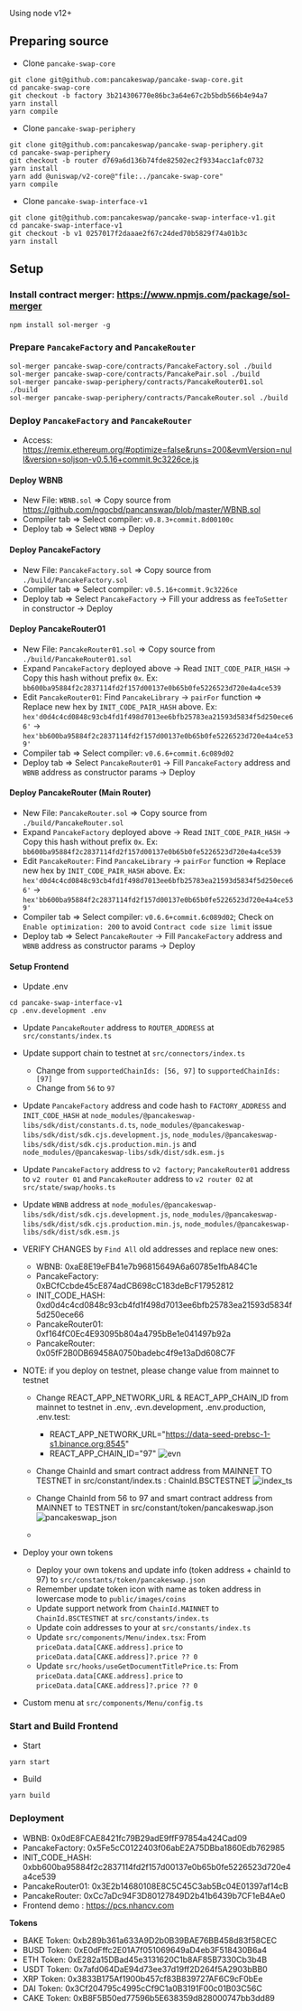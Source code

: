 Using node v12+
## Preparing source

- Clone `pancake-swap-core`
```
git clone git@github.com:pancakeswap/pancake-swap-core.git
cd pancake-swap-core
git checkout -b factory 3b214306770e86bc3a64e67c2b5bdb566b4e94a7
yarn install
yarn compile
```


- Clone `pancake-swap-periphery`
```
git clone git@github.com:pancakeswap/pancake-swap-periphery.git
cd pancake-swap-periphery
git checkout -b router d769a6d136b74fde82502ec2f9334acc1afc0732
yarn install
yarn add @uniswap/v2-core@"file:../pancake-swap-core"
yarn compile
```

- Clone `pancake-swap-interface-v1`
```
git clone git@github.com:pancakeswap/pancake-swap-interface-v1.git
cd pancake-swap-interface-v1
git checkout -b v1 0257017f2daaae2f67c24ded70b5829f74a01b3c
yarn install
```


## Setup

### Install contract merger: https://www.npmjs.com/package/sol-merger
```
npm install sol-merger -g
```

### Prepare `PancakeFactory` and `PancakeRouter`
```
sol-merger pancake-swap-core/contracts/PancakeFactory.sol ./build
sol-merger pancake-swap-core/contracts/PancakePair.sol ./build
sol-merger pancake-swap-periphery/contracts/PancakeRouter01.sol ./build
sol-merger pancake-swap-periphery/contracts/PancakeRouter.sol ./build
```

### Deploy `PancakeFactory` and `PancakeRouter`

- Access: https://remix.ethereum.org/#optimize=false&runs=200&evmVersion=null&version=soljson-v0.5.16+commit.9c3226ce.js

#### Deploy WBNB

+ New File: `WBNB.sol` => Copy source from https://github.com/ngocbd/pancanswap/blob/master/WBNB.sol
+ Compiler tab => Select compiler: `v0.8.3+commit.8d00100c`
+ Deploy tab => Select `WBNB` -> Deploy

#### Deploy PancakeFactory

+ New File: `PancakeFactory.sol` => Copy source from `./build/PancakeFactory.sol`
+ Compiler tab => Select compiler: `v0.5.16+commit.9c3226ce`
+ Deploy tab => Select `PancakeFactory` -> Fill your address as `feeToSetter` in constructor -> Deploy

#### Deploy PancakeRouter01

+ New File: `PancakeRouter01.sol` => Copy source from `./build/PancakeRouter01.sol`
+ Expand `PancakeFactory` deployed above -> Read `INIT_CODE_PAIR_HASH` -> Copy this hash without prefix `0x`. Ex: `bb600ba95884f2c2837114fd2f157d00137e0b65b0fe5226523d720e4a4ce539`
+ Edit `PancakeRouter01`: Find `PancakeLibrary` -> `pairFor` function => Replace new hex by `INIT_CODE_PAIR_HASH` above. Ex: `hex'd0d4c4cd0848c93cb4fd1f498d7013ee6bfb25783ea21593d5834f5d250ece66'` -> `hex'bb600ba95884f2c2837114fd2f157d00137e0b65b0fe5226523d720e4a4ce539'`
+ Compiler tab => Select compiler: `v0.6.6+commit.6c089d02`
+ Deploy tab => Select `PancakeRouter01` -> Fill `PancakeFactory` address and `WBNB` address as constructor params -> Deploy

#### Deploy PancakeRouter (Main Router)

+ New File: `PancakeRouter.sol` => Copy source from `./build/PancakeRouter.sol`
+ Expand `PancakeFactory` deployed above -> Read `INIT_CODE_PAIR_HASH` -> Copy this hash without prefix `0x`. Ex: `bb600ba95884f2c2837114fd2f157d00137e0b65b0fe5226523d720e4a4ce539`
+ Edit `PancakeRouter`: Find `PancakeLibrary` -> `pairFor` function => Replace new hex by `INIT_CODE_PAIR_HASH` above. Ex: `hex'd0d4c4cd0848c93cb4fd1f498d7013ee6bfb25783ea21593d5834f5d250ece66'` -> `hex'bb600ba95884f2c2837114fd2f157d00137e0b65b0fe5226523d720e4a4ce539'`
+ Compiler tab => Select compiler: `v0.6.6+commit.6c089d02`; Check on `Enable optimization: 200` to avoid `Contract code size limit` issue
+ Deploy tab => Select `PancakeRouter` -> Fill `PancakeFactory` address and `WBNB` address as constructor params -> Deploy


#### Setup Frontend

- Update .env
```
cd pancake-swap-interface-v1
cp .env.development .env
```

- Update `PancakeRouter` address to `ROUTER_ADDRESS` at `src/constants/index.ts`
  
- Update support chain to testnet at `src/connectors/index.ts`
	+ Change from `supportedChainIds: [56, 97]` to `supportedChainIds: [97]`
	+ Change from `56` to `97`

- Update `PancakeFactory` address and code hash to `FACTORY_ADDRESS` and `INIT_CODE_HASH` at `node_modules/@pancakeswap-libs/sdk/dist/constants.d.ts`, `node_modules/@pancakeswap-libs/sdk/dist/sdk.cjs.development.js`, `node_modules/@pancakeswap-libs/sdk/dist/sdk.cjs.production.min.js` and `node_modules/@pancakeswap-libs/sdk/dist/sdk.esm.js`

- Update `PancakeFactory` address to `v2 factory`; `PancakeRouter01` address to `v2 router 01` and `PancakeRouter` address to `v2 router 02` at `src/state/swap/hooks.ts`

- Update `WBNB` address at `node_modules/@pancakeswap-libs/sdk/dist/sdk.cjs.development.js`, `node_modules/@pancakeswap-libs/sdk/dist/sdk.cjs.production.min.js`, `node_modules/@pancakeswap-libs/sdk/dist/sdk.esm.js`

- VERIFY CHANGES by `Find All` old addresses and replace new ones:
	+ WBNB:            0xaE8E19eFB41e7b96815649A6a60785e1fbA84C1e
	+ PancakeFactory:  0xBCfCcbde45cE874adCB698cC183deBcF17952812
	+ INIT_CODE_HASH:  0xd0d4c4cd0848c93cb4fd1f498d7013ee6bfb25783ea21593d5834f5d250ece66
	+ PancakeRouter01: 0xf164fC0Ec4E93095b804a4795bBe1e041497b92a
	+ PancakeRouter:   0x05fF2B0DB69458A0750badebc4f9e13aDd608C7F
- NOTE: if you deploy on testnet, please change value from mainnet to testnet
	+ Change REACT_APP_NETWORK_URL & REACT_APP_CHAIN_ID from mainnet to testnet in .env, .evn.development, .env.production, .env.test:
		+ REACT_APP_NETWORK_URL="https://data-seed-prebsc-1-s1.binance.org:8545"
		+ REACT_APP_CHAIN_ID="97" 
	![evn](https://user-images.githubusercontent.com/12929556/133953156-8c915242-2d3e-414a-9c38-7d36a2ca14d5.png)

	+ Change ChainId  and smart contract address from MAINNET TO TESTNET in src/constant/index.ts : ChainId.BSCTESTNET
	![index_ts](https://user-images.githubusercontent.com/12929556/133953095-fb68bdf3-6ee5-493a-867d-6523c8d86c62.png)

	+ Change ChainId from 56 to 97 and smart contract address from MAINNET to TESTNET in src/constant/token/pancakeswap.json
	![pancakeswap_json](https://user-images.githubusercontent.com/12929556/133953113-66f757f2-caf7-4888-950c-0a6828812804.png)

	+ 
	
- Deploy your own tokens
	+ Deploy your own tokens and update info (token address + chainId to 97) to `src/constants/token/pancakeswap.json`
	+ Remember update token icon with name as token address in lowercase mode to `public/images/coins`
	+ Update support network from `ChainId.MAINNET` to `ChainId.BSCTESTNET` at `src/constants/index.ts`
	+ Update coin addresses to your at `src/constants/index.ts`
	+ Update `src/components/Menu/index.tsx`: From `priceData.data[CAKE.address].price` to `priceData.data[CAKE.address]?.price ?? 0`
	+ Update `src/hooks/useGetDocumentTitlePrice.ts`: From `priceData.data[CAKE.address].price` to `priceData.data[CAKE.address]?.price ?? 0`
	
- Custom menu at `src/components/Menu/config.ts`

### Start and Build Frontend

- Start
```
yarn start
```

- Build
```
yarn build
```

### Deployment

- WBNB:            0x0dE8FCAE8421fc79B29adE9ffF97854a424Cad09
- PancakeFactory:  0x5Fe5cC0122403f06abE2A75DBba1860Edb762985
- INIT_CODE_HASH:  0xbb600ba95884f2c2837114fd2f157d00137e0b65b0fe5226523d720e4a4ce539
- PancakeRouter01: 0x3E2b14680108E8C5C45C3ab5Bc04E01397af14cB
- PancakeRouter:   0xCc7aDc94F3D80127849D2b41b6439b7CF1eB4Ae0
- Frontend demo :        https://pcs.nhancv.com 

**Tokens**

- BAKE Token: 0xb289b361a633A9D2b0B39BAE76BB458d83f58CEC
- BUSD Token: 0xE0dFffc2E01A7f051069649aD4eb3F518430B6a4
- ETH Token:  0xE282a15DBad45e3131620C1b8AF85B7330Cb3b4B
- USDT Token: 0x7afd064DaE94d73ee37d19ff2D264f5A2903bBB0
- XRP Token:  0x3833B175Af1900b457cf83B839727AF6C9cF0bEe
- DAI Token:  0x3Cf204795c4995cCf9C1a0B3191F00c01B03C56C
- CAKE Token: 0xB8F5B50ed77596b5E638359d828000747bb3dd89
